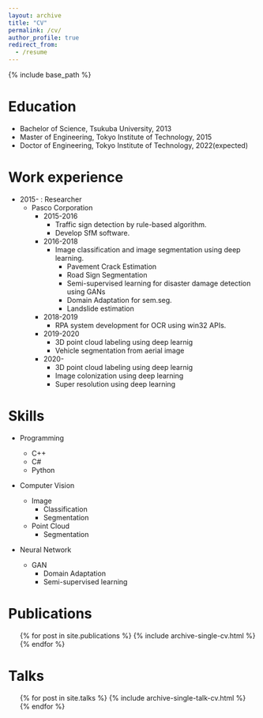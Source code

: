 ```yaml
---
layout: archive
title: "CV"
permalink: /cv/
author_profile: true
redirect_from:
  - /resume
---
```


{% include base_path %}

Education
======
* Bachelor of Science, Tsukuba University, 2013
* Master of Engineering, Tokyo Institute of Technology, 2015
* Doctor of Engineering, Tokyo Institute of Technology, 2022(expected)

Work experience
======
* 2015- : Researcher
  * Pasco Corporation
    * 2015-2016
        * Traffic sign detection by rule-based algorithm. 
        * Develop SfM software.
    * 2016-2018
      * Image classification and image segmentation using deep learning.
          * Pavement Crack Estimation
          * Road Sign Segmentation
          * Semi-supervised learning for disaster damage detection using GANs
          * Domain Adaptation for sem.seg.
          * Landslide estimation
    * 2018-2019
        * RPA system development for OCR using win32 APIs.
    * 2019-2020
        * 3D point cloud labeling using deep learnig
        * Vehicle segmentation from aerial image
    * 2020-
        * 3D point cloud labeling using deep learnig
        * Image colonization using deep learning
        * Super resolution using deep learning
        
      


  
Skills
======
* Programming 
  * C++
  * C#
  * Python
  
* Computer Vision
  * Image 
      * Classification 
      * Segmentation 
  * Point Cloud  
      * Segmentation 
      
* Neural Network
  * GAN 
    * Domain Adaptation 
    * Semi-supervised learning      

Publications
======
  <ul>{% for post in site.publications %}
    {% include archive-single-cv.html %}
  {% endfor %}</ul>
  
Talks
======
  <ul>{% for post in site.talks %}
    {% include archive-single-talk-cv.html %}
  {% endfor %}</ul>
  
<!-- 
Teaching
======
  <ul>{% for post in site.teaching %}
    {% include archive-single-cv.html %}
  {% endfor %}</ul>
-->

